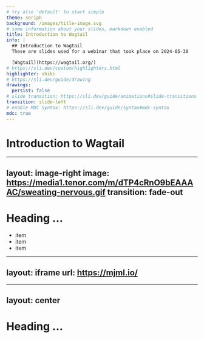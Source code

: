 ```yaml
---
# try also 'default' to start simple
theme: seriph
background: /images/title-image.svg
# some information about your slides, markdown enabled
title: Introduction to Wagtail
info: |
  ## Introduction to Wagtail
  These are slides used for a webinar that took place on 2024-05-30

  [Wagtail](https://wagtail.org/)
# https://sli.dev/custom/highlighters.html
highlighter: shiki
# https://sli.dev/guide/drawing
drawings:
  persist: false
# slide transition: https://sli.dev/guide/animations#slide-transitions
transition: slide-left
# enable MDC Syntax: https://sli.dev/guide/syntax#mdc-syntax
mdc: true
---
```


<div class="mb-60">
  <h1>Introduction to Wagtail</h1>
</div>

---
layout: image-right
image: https://media1.tenor.com/m/dTP4cRnO9bEAAAAC/sweating-nervous.gif
transition: fade-out
---

# Heading ...

<v-clicks>

- item
- item
- item
</v-clicks>

---
layout: iframe
url: https://mjml.io/
---

---
layout: center
---

# Heading ...